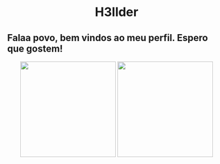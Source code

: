 <div align="center"><h1>H3llder</h1></div>

## Falaa povo, bem vindos ao meu perfil. Espero que gostem!

<div align="center"> 
<img height="220em" src="https://github-readme-stats.vercel.app/api?username=H3llder&show_icons=true&t&theme=radical"/>
<img height="220em" src="https://github-readme-stats.vercel.app/api/top-langs/?username=H3llder&langs_count=5)](https://github.com/anuraghazra/github-readme-statsCompact&theme=radical"/>
</div>


